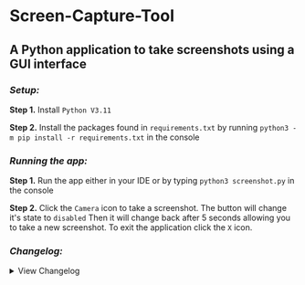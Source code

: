 ﻿# Screen-Capture-Tool
## A Python application to take screenshots using a GUI interface

### ***Setup:***
**Step 1.** Install `Python V3.11`

**Step 2.** Install the packages found in `requirements.txt` by running ```python3 -m pip install -r requirements.txt``` 
in the console

### ***Running the app:*** 

**Step 1.** Run the app either in your IDE or by typing `python3 screenshot.py` in the console

**Step 2.** Click the `Camera` icon to take a screenshot. The button will change it's state to `disabled`
Then it will change back after 5 seconds allowing you to take a new screenshot. To exit the application
click the `X` icon.


### ***Changelog:***

<details>
<summary>View Changelog</summary>

|     Date      |                        Changes                        |
|--------------:|-------------------------------------------------------|
|     `20-11-23`| Project Started                                       |
|     `20-11-23`| `README.md` edited to include instructions of use.    |

</details>
